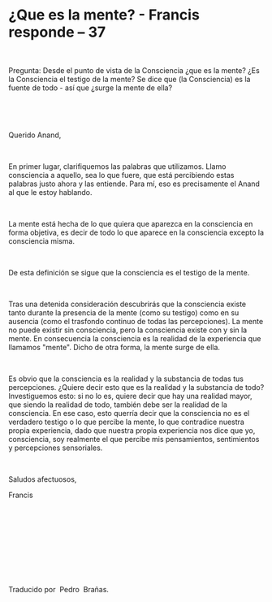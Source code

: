 #  ¿Que es la mente? - Francis responde – 37



&nbsp;  










Pregunta: Desde el punto de vista de la Consciencia &iquest;que es la mente? &iquest;Es la Consciencia el testigo de la mente? Se dice que (la Consciencia) es la fuente de todo - as&iacute; que &iquest;surge la mente de ella?





&nbsp;





&nbsp;





Querido Anand,





&nbsp;





En primer lugar, clarifiquemos las palabras que utilizamos. Llamo consciencia a aquello, sea lo que fuere, que est&aacute; percibiendo estas palabras justo ahora y las entiende. Para m&iacute;, eso es precisamente el Anand al que le estoy hablando.





&nbsp;





La mente est&aacute; hecha de lo que quiera que aparezca en la consciencia en forma objetiva, es decir de todo lo que aparece en la consciencia excepto la consciencia misma.





&nbsp;





De esta definici&oacute;n se sigue que la consciencia es el testigo de la mente.





&nbsp;





Tras una detenida consideraci&oacute;n descubrir&aacute;s que la consciencia existe tanto durante la presencia de la mente (como su testigo) como en su ausencia (como el trasfondo continuo de todas las percepciones). La mente no puede existir sin consciencia, pero la consciencia existe con y sin la mente. En consecuencia la consciencia es la realidad de la experiencia que llamamos &quot;mente&quot;. Dicho de otra forma, la mente surge de ella.





&nbsp;





Es obvio que la consciencia es la realidad y la substancia de todas tus percepciones. &iquest;Quiere decir esto que es la realidad y la substancia de todo? Investiguemos esto: si no lo es, quiere decir que hay una realidad mayor, que siendo la realidad de todo, tambi&eacute;n debe ser la realidad de la consciencia. En ese caso, esto querr&iacute;a decir que la consciencia no es el verdadero testigo o lo que percibe la mente, lo que contradice nuestra propia experiencia, dado que nuestra propia experiencia nos dice que yo, consciencia, soy realmente el que percibe mis pensamientos, sentimientos y percepciones sensoriales.





&nbsp;





Saludos afectuosos,





Francis





&nbsp;





&nbsp;





&nbsp;












&nbsp;






&nbsp;










Traducido por&nbsp;
Pedro
&nbsp;Bra&ntilde;as.






  







